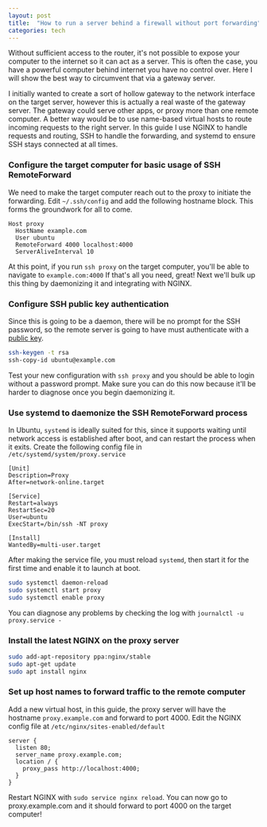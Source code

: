```yaml
---
layout: post
title:  "How to run a server behind a firewall without port forwarding"
categories: tech
---
```


Without sufficient access to the router, it's not possible to expose your computer to the internet so it can act as a server.  This is often the case, you have a powerful computer behind internet you have no control over. Here I will show the best way to circumvent that via a gateway server.

<!--more-->

I initially wanted to create a sort of hollow gateway to the network interface on the target server, however this is actually a real waste of the gateway server. The gateway could serve other apps, or proxy more than one remote computer. A better way would be to use name-based virtual hosts to route incoming requests to the right server. In this guide I use NGINX to handle requests and routing, SSH to handle the forwarding, and systemd to ensure SSH stays connected at all times.

### Configure the target computer for basic usage of SSH RemoteForward
We need to make the target computer reach out to the proxy to initiate the forwarding. Edit `~/.ssh/config` and add the following hostname block. This forms the groundwork for all to come.

``` nginx
Host proxy
  HostName example.com
  User ubuntu
  RemoteForward 4000 localhost:4000
  ServerAliveInterval 10
```

At this point, if you run `ssh proxy` on the target computer, you'll be able to navigate to `example.com:4000` If that's all you need, great! Next we'll bulk up this thing by daemonizing it and integrating with NGINX.

### Configure SSH public key authentication

Since this is going to be a daemon, there will be no prompt for the SSH password, so the remote server is going to have must authenticate with a [public key](https://www.digitalocean.com/community/tutorials/how-to-set-up-ssh-keys-on-ubuntu-1804).

``` bash
ssh-keygen -t rsa
ssh-copy-id ubuntu@example.com
```

Test your new configuration with `ssh proxy` and you should be able to login without a password prompt. Make sure you can do this now because it'll be harder to diagnose once you begin daemonizing it.

### Use systemd to daemonize the SSH RemoteForward process

In Ubuntu, `systemd` is ideally suited for this, since it supports waiting until network access is established after boot, and can restart the process when it exits. Create the following config file in `/etc/systemd/system/proxy.service`

``` make
[Unit]
Description=Proxy
After=network-online.target

[Service]
Restart=always
RestartSec=20
User=ubuntu
ExecStart=/bin/ssh -NT proxy

[Install]
WantedBy=multi-user.target
```

After making the service file, you must reload `systemd`, then start it for the first time and enable it to launch at boot.

``` bash
sudo systemctl daemon-reload
sudo systemctl start proxy
sudo systemctl enable proxy
```

You can diagnose any problems by checking the log with `journalctl -u proxy.service -`

### Install the latest NGINX on the proxy server

``` bash
sudo add-apt-repository ppa:nginx/stable
sudo apt-get update
sudo apt install nginx
```

### Set up host names to forward traffic to the remote computer

Add a new virtual host, in this guide, the proxy server will have the hostname `proxy.example.com` and forward to port 4000. Edit the NGINX config file at `/etc/nginx/sites-enabled/default`

``` nginx
server {
  listen 80;
  server_name proxy.example.com;
  location / {
    proxy_pass http://localhost:4000;
  }
}
```

Restart NGINX with `sudo service nginx reload`. You can now go to proxy.example.com and it should forward to port 4000 on the target computer!